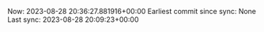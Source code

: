 Now: 2023-08-28 20:36:27.881916+00:00 Earliest commit since sync: None Last sync: 2023-08-28 20:09:23+00:00

